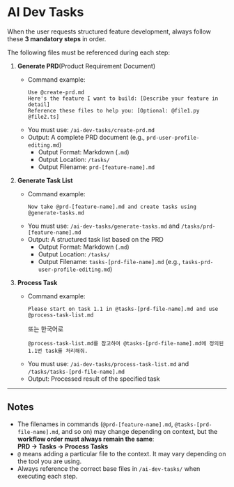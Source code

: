 # AI Dev Tasks

When the user requests structured feature development, always follow these **3 mandatory steps** in order.  

The following files must be referenced during each step:

1. **Generate PRD**(Product Requirement Document)  
   - Command example:  
     ```
     Use @create-prd.md  
     Here's the feature I want to build: [Describe your feature in detail]  
     Reference these files to help you: [Optional: @file1.py @file2.ts]  
     ```  
   - You must use: `/ai-dev-tasks/create-prd.md`  
   - Output: A complete PRD document (e.g., `prd-user-profile-editing.md`)
	   - Output Format: Markdown (`.md`)
	   - Output Location: `/tasks/`
	   - Output Filename: `prd-[feature-name].md`

2. **Generate Task List**  
   - Command example:  
     ```
     Now take @prd-[feature-name].md and create tasks using @generate-tasks.md  
     ```  
   - You must use: `/ai-dev-tasks/generate-tasks.md` and `/tasks/prd-[feature-name].md`
   - Output: A structured task list based on the PRD  
	   - Output Format: Markdown (`.md`)
	   - Output Location: `/tasks/`
	   - Output Filename: `tasks-[prd-file-name].md` (e.g., `tasks-prd-user-profile-editing.md`)


3. **Process Task**  
   - Command example:  
     ```
     Please start on task 1.1 in @tasks-[prd-file-name].md and use @process-task-list.md  
     ```
     또는 한국어로  
     ```
     @process-task-list.md를 참고하여 @tasks-[prd-file-name].md에 정의된 1.1번 task를 처리해줘.
     ```  
   - You must use: `/ai-dev-tasks/process-task-list.md` and `/tasks/tasks-[prd-file-name].md`
   - Output: Processed result of the specified task  

---

## Notes
- The filenames in commands (`@prd-[feature-name].md`, `@tasks-[prd-file-name].md`,  and so on) may change depending on context, but the **workflow order must always remain the same**:  
  **PRD → Tasks → Process Tasks**  
- `@` means adding a particular file to the context. It may vary depending on the tool you are using.
- Always reference the correct base files in `/ai-dev-tasks/` when executing each step.